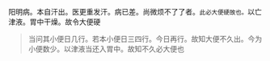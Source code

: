 阳明病。本自汗出。医更重发汗。病已差。尚微烦不了了者。`此必大便硬故也。`以亡津液。胃中干燥。故令大便硬

>当问其小便日几行。若本小便日三四行。今日再行。故知大便不久出。今为小便数少。以津液当还入胃中。故知不久必大便也